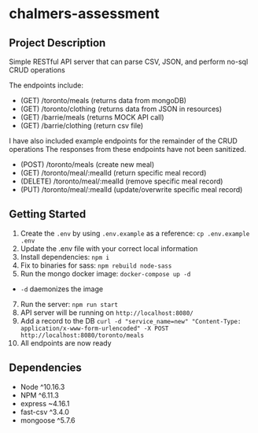 # chalmers-assessment

## Project Description

Simple RESTful API server that can parse CSV, JSON, and perform no-sql CRUD operations

The endpoints include:
- (GET) /toronto/meals (returns data from mongoDB)
- (GET) /toronto/clothing (returns data from JSON in resources)
- (GET) /barrie/meals (returns MOCK API call)
- (GET) /barrie/clothing (return csv file)

I have also included example endpoints for the remainder of the CRUD operations
The responses from these endpoints have not been sanitized. 
- (POST) /toronto/meals (create new meal)
- (GET) /toronto/meal/:mealId (return specific meal record)
- (DELETE) /toronto/meal/:mealId (remove specific meal record)
- (PUT) /toronto/meal/:mealId (update/overwrite specific meal record)

## Getting Started

1. Create the `.env` by using `.env.example` as a reference: `cp .env.example .env`
2. Update the .env file with your correct local information
3. Install dependencies: `npm i`
4. Fix to binaries for sass: `npm rebuild node-sass`
5. Run the mongo docker image: `docker-compose up -d`
  - `-d` daemonizes the image
7. Run the server: `npm run start`
8. API server will be running on `http://localhost:8080/`
9. Add a record to the DB `curl -d "service_name=new" "Content-Type: application/x-www-form-urlencoded" -X POST http://localhost:8080/toronto/meals`
10. All endpoints are now ready



## Dependencies

- Node ^10.16.3
- NPM ^6.11.3
- express ~4.16.1
- fast-csv ^3.4.0
- mongoose ^5.7.6
